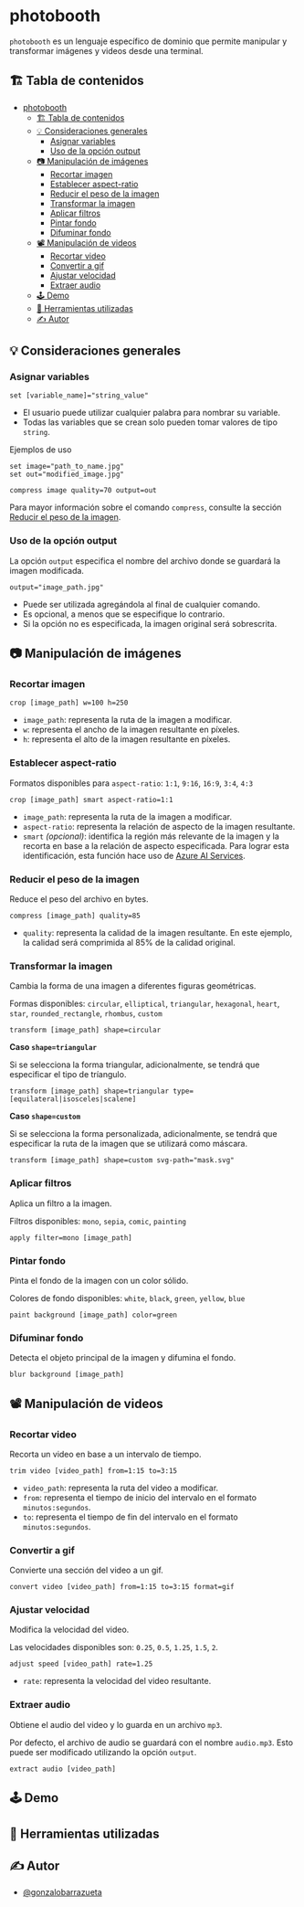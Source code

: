 # photobooth

`photobooth` es un lenguaje específico de dominio que permite manipular y transformar imágenes y videos desde una terminal.

## 🏗️ Tabla de contenidos

<!-- TOC -->
* [photobooth](#photobooth)
  * [🏗️ Tabla de contenidos](#-tabla-de-contenidos)
  * [💡 Consideraciones generales](#-consideraciones-generales)
    * [Asignar variables](#asignar-variables)
    * [Uso de la opción output](#uso-de-la-opción-output)
  * [📷 Manipulación de imágenes](#-manipulación-de-imágenes)
    * [Recortar imagen](#recortar-imagen)
    * [Establecer aspect-ratio](#establecer-aspect-ratio)
    * [Reducir el peso de la imagen](#reducir-el-peso-de-la-imagen)
    * [Transformar la imagen](#transformar-la-imagen)
    * [Aplicar filtros](#aplicar-filtros)
    * [Pintar fondo](#pintar-fondo)
    * [Difuminar fondo](#difuminar-fondo)
  * [📽️ Manipulación de videos](#-manipulación-de-videos)
    * [Recortar video](#recortar-video)
    * [Convertir a gif](#convertir-a-gif)
    * [Ajustar velocidad](#ajustar-velocidad)
    * [Extraer audio](#extraer-audio)
  * [🕹️ Demo](#-demo)
  * [🔨 Herramientas utilizadas](#-herramientas-utilizadas)
  * [✍️ Autor](#-autor)
<!-- TOC -->

## 💡 Consideraciones generales

### Asignar variables
```
set [variable_name]="string_value"
```
- El usuario puede utilizar cualquier palabra para nombrar su variable.
- Todas las variables que se crean solo pueden tomar valores de tipo `string`.

Ejemplos de uso
```
set image="path_to_name.jpg"
set out="modified_image.jpg"

compress image quality=70 output=out
```
Para mayor información sobre el comando `compress`, consulte la sección [Reducir el peso de la imagen](#reducir-el-peso-de-la-imagen).

### Uso de la opción output
La opción `output` especifica el nombre del archivo donde se guardará la imagen modificada.
````
output="image_path.jpg"
````
- Puede ser utilizada agregándola al final de cualquier comando.
- Es opcional, a menos que se especifique lo contrario.
- Si la opción no es especificada, la imagen original será sobrescrita.

## 📷 Manipulación de imágenes

### Recortar imagen
```
crop [image_path] w=100 h=250
```
- `image_path`: representa la ruta de la imagen a modificar.
- `w`: representa el ancho de la imagen resultante en píxeles.
- `h`: representa el alto de la imagen resultante en píxeles.

### Establecer aspect-ratio
Formatos disponibles para `aspect-ratio`: `1:1`, `9:16`, `16:9`, `3:4`, `4:3`
```
crop [image_path] smart aspect-ratio=1:1
```
- `image_path`: representa la ruta de la imagen a modificar.
- `aspect-ratio`: representa la relación de aspecto de la imagen resultante.
- `smart` _(opcional)_: identifica la región más relevante de la imagen y la recorta en base a la relación de aspecto especificada. Para lograr esta identificación, esta función hace uso de [Azure AI Services](https://learn.microsoft.com/en-us/rest/api/computervision/generate-thumbnail/generate-thumbnail?view=rest-computervision-v3.2&tabs=HTTP).

### Reducir el peso de la imagen
Reduce el peso del archivo en bytes.
```
compress [image_path] quality=85
```
- `quality`: representa la calidad de la imagen resultante. En este ejemplo, la calidad será comprimida al 85% de la calidad original.

### Transformar la imagen
Cambia la forma de una imagen a diferentes figuras geométricas.

Formas disponibles: `circular`, `elliptical`, `triangular`, `hexagonal`, `heart`, `star`, `rounded_rectangle`, `rhombus`, `custom`
```
transform [image_path] shape=circular
```

**Caso `shape=triangular`**

Si se selecciona la forma triangular, adicionalmente, se tendrá que especificar el tipo de tríangulo.

```
transform [image_path] shape=triangular type=[equilateral|isosceles|scalene]
```

**Caso `shape=custom`**

Si se selecciona la forma personalizada, adicionalmente, se tendrá que especificar la ruta de la imagen que se utilizará como máscara.

```
transform [image_path] shape=custom svg-path="mask.svg"
```

### Aplicar filtros

Aplica un filtro a la imagen.

Filtros disponibles: `mono`, `sepia`, `comic`, `painting`

```
apply filter=mono [image_path] 
```

### Pintar fondo

Pinta el fondo de la imagen con un color sólido.

Colores de fondo disponibles: `white`, `black`, `green`, `yellow`, `blue`

```
paint background [image_path] color=green
```

### Difuminar fondo

Detecta el objeto principal de la imagen y difumina el fondo.
```
blur background [image_path]
```

## 📽️ Manipulación de videos

### Recortar video

Recorta un video en base a un intervalo de tiempo.
```
trim video [video_path] from=1:15 to=3:15
```
- `video_path`: representa la ruta del video a modificar.
- `from`: representa el tiempo de inicio del intervalo en el formato `minutos:segundos`.
- `to`: representa el tiempo de fin del intervalo en el formato `minutos:segundos`.

### Convertir a gif

Convierte una sección del video a un gif.
```
convert video [video_path] from=1:15 to=3:15 format=gif
```

### Ajustar velocidad

Modifica la velocidad del video.

Las velocidades disponibles son: `0.25`, `0.5`, `1.25`, `1.5`, `2`.
```
adjust speed [video_path] rate=1.25
```
- `rate`: representa la velocidad del video resultante.

### Extraer audio

Obtiene el audio del video y lo guarda en un archivo `mp3`.

Por defecto, el archivo de audio se guardará con el nombre `audio.mp3`. Esto puede ser modificado utilizando la opción `output`.
```
extract audio [video_path]
```

## 🕹️ Demo

## 🔨 Herramientas utilizadas

## ✍️ Autor

- [@gonzalobarrazueta](https://www.github.com/gonzalobarrazueta)